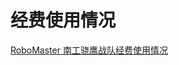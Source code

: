 # 经费使用情况

[RoboMaster 南工骁鹰战队经费使用情况](https://docs.qq.com/sheet/DRGhHa2JGR1JDZVZX)

[^_^]: (date:2020-05-10)
